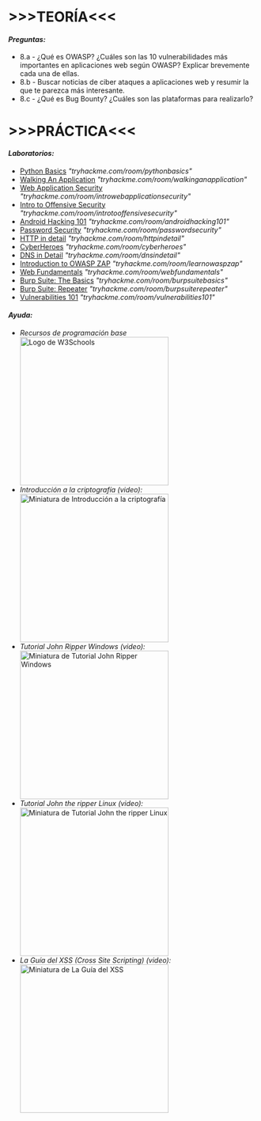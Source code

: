<body>
    <h1>>>>TEORÍA<<<</h1>
    <h4><em>Preguntas:</em></h4>
    <ul>
        <li>8.a - ¿Qué es OWASP? ¿Cuáles son las 10 vulnerabilidades más importantes en aplicaciones web según OWASP? Explicar brevemente cada una de ellas.</li>
        <li>8.b - Buscar noticias de ciber ataques a aplicaciones web y resumir la que te parezca más interesante.</li>
        <li>8.c - ¿Qué es Bug Bounty? ¿Cuáles son las plataformas para realizarlo?</li>
    </ul>
    <h1>>>>PRÁCTICA<<<</h1>
    <h4><em>Laboratorios:</em></h4>
    <ul>
        <li><a href="https://tryhackme.com/room/pythonbasics" target="_blank">Python Basics</a> <em>"tryhackme.com/room/pythonbasics"</em></li>
        <li><a href="https://tryhackme.com/room/walkinganapplication" target="_blank">Walking An Application</a> <em>"tryhackme.com/room/walkinganapplication"</em></li>
        <li><a href="https://tryhackme.com/room/introwebapplicationsecurity" target="_blank">Web Application Security</a> <em>"tryhackme.com/room/introwebapplicationsecurity"</em></li>
        <li><a href="https://tryhackme.com/room/introtooffensivesecurity" target="_blank">Intro to Offensive Security</a> <em>"tryhackme.com/room/introtooffensivesecurity"</em></li>
        <li><a href="https://tryhackme.com/room/androidhacking101" target="_blank">Android Hacking 101</a> <em>"tryhackme.com/room/androidhacking101"</em></li>
        <li><a href="https://tryhackme.com/room/passwordsecurity" target="_blank">Password Security</a> <em>"tryhackme.com/room/passwordsecurity"</em></li>
        <li><a href="https://tryhackme.com/room/httpindetail" target="_blank">HTTP in detail</a> <em>"tryhackme.com/room/httpindetail"</em></li>
        <li><a href="https://tryhackme.com/room/cyberheroes" target="_blank">CyberHeroes</a> <em>"tryhackme.com/room/cyberheroes"</em></li>
        <li><a href="https://tryhackme.com/room/dnsindetail" target="_blank">DNS in Detail</a> <em>"tryhackme.com/room/dnsindetail"</em></li>
        <li><a href="https://tryhackme.com/room/learnowaspzap" target="_blank">Introduction to OWASP ZAP</a> <em>"tryhackme.com/room/learnowaspzap"</em></li>
        <li><a href="https://tryhackme.com/room/webfundamentals" target="_blank">Web Fundamentals</a> <em>"tryhackme.com/room/webfundamentals"</em></li>
        <li><a href="https://tryhackme.com/room/burpsuitebasics" target="_blank">Burp Suite: The Basics</a> <em>"tryhackme.com/room/burpsuitebasics"</em></li>
        <li><a href="https://tryhackme.com/room/burpsuiterepeater" target="_blank">Burp Suite: Repeater</a> <em>"tryhackme.com/room/burpsuiterepeater"</em></li>
        <li><a href="https://tryhackme.com/room/vulnerabilities101" target="_blank">Vulnerabilities 101</a> <em>"tryhackme.com/room/vulnerabilities101"</em></li>
    </ul>
    <h4><em>Ayuda:</em></h4>
<ul>
    <li><em>Recursos de programación base</em></li>
    <a href="https://www.w3schools.com/" target="_blank">
        <img src="https://www.w3schools.com/images/w3schools_logo_436_2.png" alt="Logo de W3Schools" width="300">
    </a>
    <li><em>Introducción a la criptografía (video):</em></li>
    <a href="https://www.youtube.com/embed/AKFEWeKynd0" target="_blank">
        <img src="https://img.youtube.com/vi/AKFEWeKynd0/default.jpg" alt="Miniatura de Introducción a la criptografía" width="300">
    </a>
    <li><em>Tutorial John Ripper Windows (video):</em></li>
    <a href="https://www.youtube.com/embed/b9bfLXlg46I" target="_blank">
        <img src="https://img.youtube.com/vi/b9bfLXlg46I/default.jpg" alt="Miniatura de Tutorial John Ripper Windows" width="300">
    </a>
    <li><em>Tutorial John the ripper Linux (video):</em></li>
    <a href="https://www.youtube.com/embed/XjVYl1Ts6XI" target="_blank">
        <img src="https://img.youtube.com/vi/XjVYl1Ts6XI/default.jpg" alt="Miniatura de Tutorial John the ripper Linux" width="300">
    </a>
    <li><em>La Guía del XSS (Cross Site Scripting) (video):</em></li>
    <a href="https://www.youtube.com/embed/B2bVviEts1M" target="_blank">
        <img src="https://img.youtube.com/vi/B2bVviEts1M/default.jpg" alt="Miniatura de La Guía del XSS" width="300">
    </a>
</ul>
</body>
